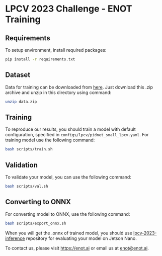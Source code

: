 # LPCV 2023 Challenge - ENOT Training

## Requirements
To setup environment, install required packages:
```bash
pip install -r requirements.txt
```

## Dataset
Data for training can be downloaded from [here](https://drive.google.com/file/d/1-xqUeSSfDcZFw-rjk28NiZARuN-6sFj8/view?usp=sharing).
Just download this .zip archive and unzip in this directory using command:
```bash
unzip data.zip
``` 

## Training

To reproduce our results, you should train a model with default configuration, specified in `configs/lpcv/pidnet_small_lpcv.yaml`. For training model use the following command:
```bash
bash scripts/train.sh
```

## Validation

To validate your model, you can use the following command:
```bash
bash scripts/val.sh
```

## Converting to ONNX 

For converting model to ONNX, use the following command:
```bash
bash scripts/export_onnx.sh
```

When you will get the .onnx of trained model, you should use [lpcv-2023-inference](https://github.com/LPCV-org/lpcv-2023-inference) repository for evaluating your model on Jetson Nano.

To contact us, please visit https://enot.ai or email us at enot@enot.ai.
